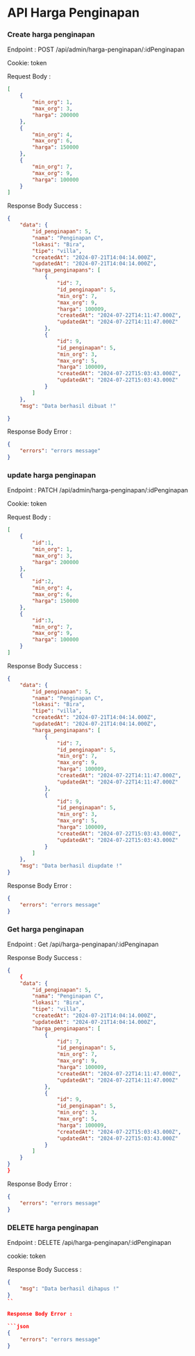 # API Harga Penginapan

### Create harga penginapan
Endpoint : POST /api/admin/harga-penginapan/:idPenginapan

Cookie: token

Request Body :

```json
[
    {
        "min_org": 1,
        "max_org": 3,
        "harga": 200000
    },
    {
        "min_org": 4,
        "max_org": 6,
        "harga": 150000
    },
    {
        "min_org": 7,
        "max_org": 9,
        "harga": 100000
    }
]
```

Response Body Success :

```json
{
    "data": {
        "id_penginapan": 5,
        "nama": "Penginapan C",
        "lokasi": "Bira",
        "tipe": "villa",
        "createdAt": "2024-07-21T14:04:14.000Z",
        "updatedAt": "2024-07-21T14:04:14.000Z",
        "harga_penginapans": [
            {
                "id": 7,
                "id_penginapan": 5,
                "min_org": 7,
                "max_org": 9,
                "harga": 100009,
                "createdAt": "2024-07-22T14:11:47.000Z",
                "updatedAt": "2024-07-22T14:11:47.000Z"
            },
            {
                "id": 9,
                "id_penginapan": 5,
                "min_org": 3,
                "max_org": 5,
                "harga": 100009,
                "createdAt": "2024-07-22T15:03:43.000Z",
                "updatedAt": "2024-07-22T15:03:43.000Z"
            }
        ]
    },
    "msg": "Data berhasil dibuat !"

}
```

Response Body Error :

```json
{
    "errors": "errors message"
}
```


### update harga penginapan
Endpoint : PATCH /api/admin/harga-penginapan/:idPenginapan

Cookie: token

Request Body :

```json
[
    {
        "id":1,
        "min_org": 1,
        "max_org": 3,
        "harga": 200000
    },
    {
        "id":2,
        "min_org": 4,
        "max_org": 6,
        "harga": 150000
    },
    {
        "id":3,
        "min_org": 7,
        "max_org": 9,
        "harga": 100000
    }
]
```

Response Body Success :

```json
{
    "data": {
        "id_penginapan": 5,
        "nama": "Penginapan C",
        "lokasi": "Bira",
        "tipe": "villa",
        "createdAt": "2024-07-21T14:04:14.000Z",
        "updatedAt": "2024-07-21T14:04:14.000Z",
        "harga_penginapans": [
            {
                "id": 7,
                "id_penginapan": 5,
                "min_org": 7,
                "max_org": 9,
                "harga": 100009,
                "createdAt": "2024-07-22T14:11:47.000Z",
                "updatedAt": "2024-07-22T14:11:47.000Z"
            },
            {
                "id": 9,
                "id_penginapan": 5,
                "min_org": 3,
                "max_org": 5,
                "harga": 100009,
                "createdAt": "2024-07-22T15:03:43.000Z",
                "updatedAt": "2024-07-22T15:03:43.000Z"
            }
        ]
    },
    "msg": "Data berhasil diupdate !"
}
```

Response Body Error :

```json
{
    "errors": "errors message"
}
```

### Get harga penginapan
Endpoint : Get /api/harga-penginapan/:idPenginapan

Response Body Success :

```json
{
    {
    "data": {
        "id_penginapan": 5,
        "nama": "Penginapan C",
        "lokasi": "Bira",
        "tipe": "villa",
        "createdAt": "2024-07-21T14:04:14.000Z",
        "updatedAt": "2024-07-21T14:04:14.000Z",
        "harga_penginapans": [
            {
                "id": 7,
                "id_penginapan": 5,
                "min_org": 7,
                "max_org": 9,
                "harga": 100009,
                "createdAt": "2024-07-22T14:11:47.000Z",
                "updatedAt": "2024-07-22T14:11:47.000Z"
            },
            {
                "id": 9,
                "id_penginapan": 5,
                "min_org": 3,
                "max_org": 5,
                "harga": 100009,
                "createdAt": "2024-07-22T15:03:43.000Z",
                "updatedAt": "2024-07-22T15:03:43.000Z"
            }
        ]
    }
}
}
```

Response Body Error :

```json
{
    "errors": "errors message"
}
```

### DELETE harga penginapan
Endpoint : DELETE /api/harga-penginapan/:idPenginapan

cookie: token 

Response Body Success :

```json
{
    "msg": "Data berhasil dihapus !"
}
``

Response Body Error :

```json
{
    "errors": "errors message"
}
```




